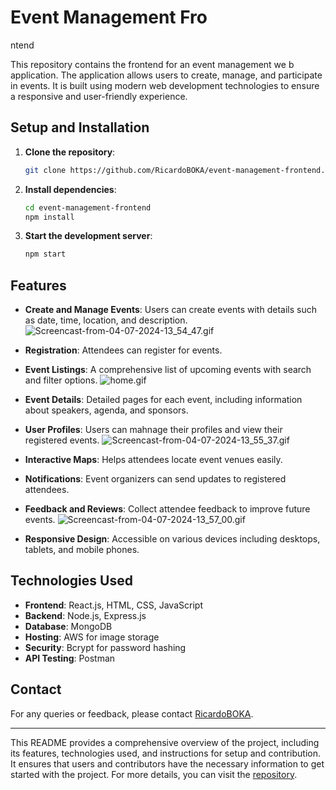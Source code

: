 # Event Management Fro
ntend

This repository contains the frontend for an event management we
b application. The application allows users to create, manage, and participate in events. It is built using modern web development technologies to ensure a responsive and user-friendly experience.


## Setup and Installation

1. **Clone the repository**:
   ```sh
   git clone https://github.com/RicardoBOKA/event-management-frontend.git
   ```
2. **Install dependencies**:
   ```sh
   cd event-management-frontend
   npm install
   ```
3. **Start the development server**:
   ```sh
   npm start
   ```




## Features

- **Create and Manage Events**: Users can create events with details such as date, time, location, and description.
![Screencast-from-04-07-2024-13_54_47.gif](Screencast-from-04-07-2024-13_54_47.gif)

- **Registration**: Attendees can register for events.
- **Event Listings**: A comprehensive list of upcoming events with search and filter options.
![home.gif](home.gif)

- **Event Details**: Detailed pages for each event, including information about speakers, agenda, and sponsors.
- **User Profiles**: Users can mahnage their profiles and view their registered events.
![Screencast-from-04-07-2024-13_55_37.gif](Screencast-from-04-07-2024-13_55_37.gif)
- **Interactive Maps**: Helps attendees locate event venues easily.
- **Notifications**: Event organizers can send updates to registered attendees.
- **Feedback and Reviews**: Collect attendee feedback to improve future events.
![Screencast-from-04-07-2024-13_57_00.gif](Screencast-from-04-07-2024-13_57_00.gif)
- **Responsive Design**: Accessible on various devices including desktops, tablets, and mobile phones.

## Technologies Used

- **Frontend**: React.js, HTML, CSS, JavaScript
- **Backend**: Node.js, Express.js
- **Database**: MongoDB
- **Hosting**: AWS for image storage
- **Security**: Bcrypt for password hashing
- **API Testing**: Postman

## Contact

For any queries or feedback, please contact [RicardoBOKA](https://github.com/RicardoBOKA).

---

This README provides a comprehensive overview of the project, including its features, technologies used, and instructions for setup and contribution. It ensures that users and contributors have the necessary information to get started with the project. For more details, you can visit the [repository](https://github.com/RicardoBOKA/event-management-frontend).
